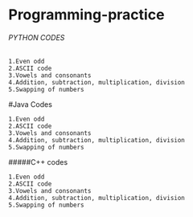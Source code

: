 # Programming-practice
###### PYTHON CODES
```
1.Even odd
2.ASCII code
3.Vowels and consonants
4.Addition, subtraction, multiplication, division
5.Swapping of numbers
```
#Java Codes
```
1.Even odd
2.ASCII code
3.Vowels and consonants
4.Addition, subtraction, multiplication, division
5.Swapping of numbers
```
#####C++ codes
```
1.Even odd
2.ASCII code
3.Vowels and consonants
4.Addition, subtraction, multiplication, division
5.Swapping of numbers
```
